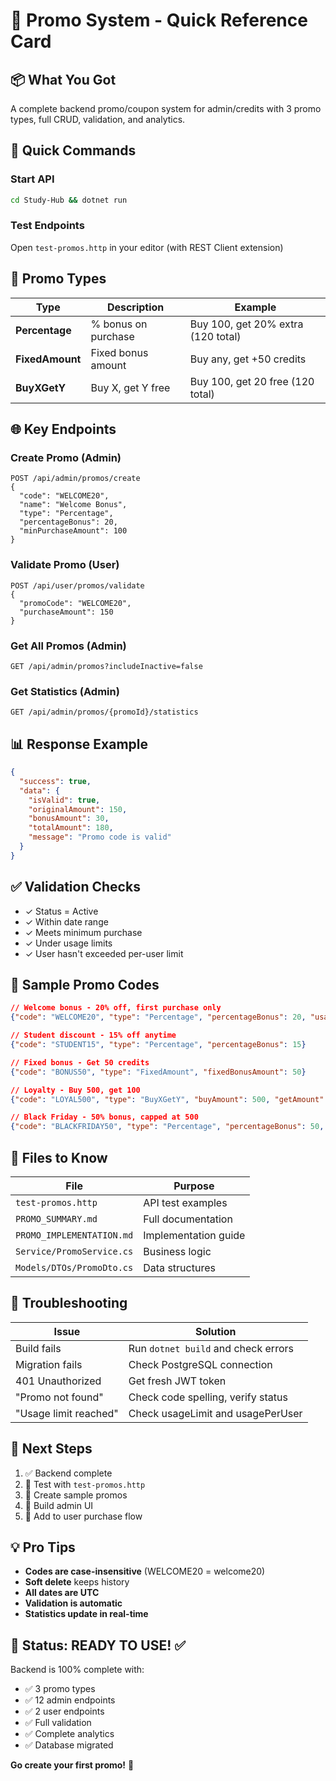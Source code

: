 # 🎯 Promo System - Quick Reference Card

## 📦 What You Got
A complete backend promo/coupon system for admin/credits with 3 promo types, full CRUD, validation, and analytics.

## 🚀 Quick Commands

### Start API
```bash
cd Study-Hub && dotnet run
```

### Test Endpoints
Open `test-promos.http` in your editor (with REST Client extension)

## 🔑 Promo Types

| Type | Description | Example |
|------|-------------|---------|
| **Percentage** | % bonus on purchase | Buy 100, get 20% extra (120 total) |
| **FixedAmount** | Fixed bonus amount | Buy any, get +50 credits |
| **BuyXGetY** | Buy X, get Y free | Buy 100, get 20 free (120 total) |

## 🌐 Key Endpoints

### Create Promo (Admin)
```http
POST /api/admin/promos/create
{
  "code": "WELCOME20",
  "name": "Welcome Bonus",
  "type": "Percentage",
  "percentageBonus": 20,
  "minPurchaseAmount": 100
}
```

### Validate Promo (User)
```http
POST /api/user/promos/validate
{
  "promoCode": "WELCOME20",
  "purchaseAmount": 150
}
```

### Get All Promos (Admin)
```http
GET /api/admin/promos?includeInactive=false
```

### Get Statistics (Admin)
```http
GET /api/admin/promos/{promoId}/statistics
```

## 📊 Response Example
```json
{
  "success": true,
  "data": {
    "isValid": true,
    "originalAmount": 150,
    "bonusAmount": 30,
    "totalAmount": 180,
    "message": "Promo code is valid"
  }
}
```

## ✅ Validation Checks
- ✓ Status = Active
- ✓ Within date range
- ✓ Meets minimum purchase
- ✓ Under usage limits
- ✓ User hasn't exceeded per-user limit

## 🎨 Sample Promo Codes

```json
// Welcome bonus - 20% off, first purchase only
{"code": "WELCOME20", "type": "Percentage", "percentageBonus": 20, "usagePerUser": 1}

// Student discount - 15% off anytime
{"code": "STUDENT15", "type": "Percentage", "percentageBonus": 15}

// Fixed bonus - Get 50 credits
{"code": "BONUS50", "type": "FixedAmount", "fixedBonusAmount": 50}

// Loyalty - Buy 500, get 100
{"code": "LOYAL500", "type": "BuyXGetY", "buyAmount": 500, "getAmount": 100}

// Black Friday - 50% bonus, capped at 500
{"code": "BLACKFRIDAY50", "type": "Percentage", "percentageBonus": 50, "maxDiscountAmount": 500}
```

## 📁 Files to Know

| File | Purpose |
|------|---------|
| `test-promos.http` | API test examples |
| `PROMO_SUMMARY.md` | Full documentation |
| `PROMO_IMPLEMENTATION.md` | Implementation guide |
| `Service/PromoService.cs` | Business logic |
| `Models/DTOs/PromoDto.cs` | Data structures |

## 🔧 Troubleshooting

| Issue | Solution |
|-------|----------|
| Build fails | Run `dotnet build` and check errors |
| Migration fails | Check PostgreSQL connection |
| 401 Unauthorized | Get fresh JWT token |
| "Promo not found" | Check code spelling, verify status |
| "Usage limit reached" | Check usageLimit and usagePerUser |

## 🎯 Next Steps

1. ✅ Backend complete
2. 🔲 Test with `test-promos.http`
3. 🔲 Create sample promos
4. 🔲 Build admin UI
5. 🔲 Add to user purchase flow

## 💡 Pro Tips

- **Codes are case-insensitive** (WELCOME20 = welcome20)
- **Soft delete** keeps history
- **All dates are UTC**
- **Validation is automatic**
- **Statistics update in real-time**

## 🎊 Status: READY TO USE! ✅

Backend is 100% complete with:
- ✅ 3 promo types
- ✅ 12 admin endpoints  
- ✅ 2 user endpoints
- ✅ Full validation
- ✅ Complete analytics
- ✅ Database migrated

**Go create your first promo!** 🚀

